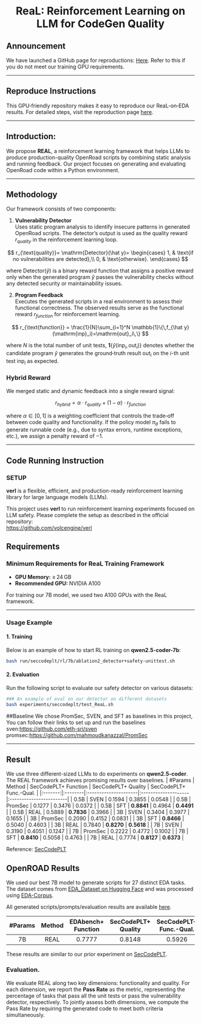 <h1 style="text-align: center;">ReaL: Reinforcement Learning on LLM for CodeGen Quality</h1>

## Announcement

We have launched a GitHub page for reproductions: [Here](https://github.com/Colin0vO/ReaL_reproduction). Refer to this if you do not meet our training GPU requirements.

---

## Reproduce Instructions

This GPU‑friendly repository makes it easy to reproduce our ReaL‑on‑EDA results. For detailed steps, visit the reproduction page [here](https://github.com/Colin0vO/ReaL_reproduction).

---

## Introduction:

We propose **REAL**, a reinforcement learning framework that helps LLMs to produce production-quality OpenRoad scripts by combining static analysis and running feedback. Our project focuses on generating and evaluating OpenRoad code within a Python environment.

---

## Methodology

Our framework consists of two components:

1. **Vulnerability Detector**  
   Uses static program analysis to identify insecure patterns in generated OpenRoad scripts. The detector’s output is used as the quality reward $r_{quality}$ in the reinforcement learning loop.

$$
r_{\text{quality}}= \mathrm{Detector}(\hat y)=
\begin{cases}
1, & \text{if no vulnerabilities are detected},\\
0, & \text{otherwise}.
\end{cases}
$$

   where $\mathrm{Detector}(\hat{y})$ is a binary reward function that assigns a positive reward only when the generated program $\hat{y}$ passes the vulnerability checks without any detected security or maintainability issues.


2. **Program Feedback**  
   Executes the generated scripts in a real environment to assess their functional correctness. The observed results serve as the functional reward $r_{function}$ for reinforcement learning.
   
$$
r_{\text{function}}
= \frac{1}{N}\sum_{i=1}^N \mathbb{1}\{\,f_{\hat y}(\mathrm{inp}_i)=\mathrm{out}_i\,\}
$$   

where $N$ is the total number of unit tests, $\mathbf{1}\{\hat{y}(\mathrm{inp}_i,\mathrm{out}_i)\}$ denotes whether the candidate program $\hat{y}$ generates the ground‐truth result $\mathrm{out}_i$ on the $i$-th unit test $\mathrm{inp}_i$ as expected.

### Hybrid Reward

We merged static and dynamic feedback into a single reward signal:

$$
r_{hybrid} = \alpha \cdot r_{quality}+ (1 - \alpha) \cdot r_{function}
$$

where $\alpha \in [0,1]$ is a weighting coefficient that controls the trade‐off between code quality and functionality. If the policy model $\pi_{\theta}$ fails to generate runnable code (e.g., due to syntax errors, runtime exceptions, etc.), we assign a penalty reward of $-1$.

---
## Code Running Instruction
### SETUP

**verl** is a flexible, efficient, and production-ready reinforcement learning library for large language models (LLMs).

This project uses **verl** to run reinforcement learning experiments focused on LLM safety. Please complete the setup as described in the official repository:  
https://github.com/volcengine/verl

## Requirements

### Minimum Requirements for ReaL Training Framework

- **GPU Memory:** ≥ 24 GB  
- **Recommended GPU:** NVIDIA A100  

For training our 7B model, we used two A100 GPUs with the ReaL framework.

---

### Usage Example

#### 1. Training

Below is an example of how to start RL training on **qwen2.5-coder-7b**:

```bash
bash run/seccodeplt/rl/7b/ablation2_detector+safety-unittest.sh
```
#### 2. Evaluation

Run the following script to evaluate our safety detector on various datasets:
```bash
### An example of eval on our detector on different datasets
bash experiments/seccodeplt/test_ReaL.sh
```
##Baseline
We chose PromSec, SVEN, and SFT as baselines in this project, You can follow their links to set up and run the baselines
sven:https://github.com/eth-sri/sven
promsec:https://github.com/mahmoudkanazzal/PromSec

---
## Result
We use three different-sized LLMs to do experiments on **qwen2.5-coder**. The REAL framework achieves promising results over baselines. 
| #Params | Method  | SecCodePLT+ Function | SecCodePLT+ Quality | SecCodePLT+ Func.-Qual. |
|:-------:|:--------|:---------------------|:--------------------|:------------------------|
| 0.5B    | SVEN    | 0.1594               | 0.3855              | 0.0548                  |
| 0.5B    | PromSec | 0.1277               | 0.3476              | 0.0372                  |
| 0.5B    | SFT     | **0.8841**           | 0.4964              | **0.4491**              |
| 0.5B    | REAL    | 0.5889               | **0.7836**          | 0.3966                  |
| 3B      | SVEN    | 0.3404               | 0.3977              | 0.1655                  |
| 3B      | PromSec | 0.2090               | 0.4152              | 0.0831                  |
| 3B      | SFT     | **0.8466**           | 0.5040              | 0.4603                  |
| 3B      | REAL    | 0.7840               | **0.8270**          | **0.5618**              |
| 7B      | SVEN    | 0.3190               | 0.4051              | 0.1247                  |
| 7B      | PromSec | 0.2222               | 0.4772              | 0.1002                  |
| 7B      | SFT     | **0.8410**           | 0.5058              | 0.4763                  |
| 7B      | REAL    | 0.7774               | **0.8127**          | **0.6373**              |

Reference: [SecCodePLT](https://seccodeplt.github.io/)

## OpenROAD Results

We used our best 7B model to generate scripts for 27 distinct EDA tasks. The dataset comes from [EDA_Dataset on Hugging Face](https://huggingface.co/datasets/zjw010/EDA_Dataset) and was processed using [EDA-Corpus](https://github.com/OpenROAD-Assistant/EDA-Corpus).

All generated scripts/prompts/evaluation results are available [here](https://github.com/Colin0vO/ReaL_reproduction).

| #Params | Method | EDAbench+ Function | SecCodePLT+ Quality | SecCodePLT+ Func.-Qual. |
|:-------:|:------:|:------------------:|:-------------------:|:-----------------------:|
|   7B    |  REAL  |       0.7777       |       0.8148        |         0.5926          |

These results are similar to our prior experiment on [SecCodePLT](https://seccodeplt.github.io/). 


### Evaluation. 
We evaluate REAL along two key dimensions: functionality and quality. For each
dimension, we report the **Pass Rate** as the metric, representing the percentage of tasks that pass all
the unit tests or pass the vulnerability detector, respectively. To jointly assess both dimensions, we
compute the Pass Rate by requiring the generated code to meet both criteria simultaneously.
